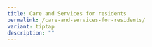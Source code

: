 ```yaml
---
title: Care and Services for residents
permalink: /care-and-services-for-residents/
variant: tiptap
description: ""
---
```


